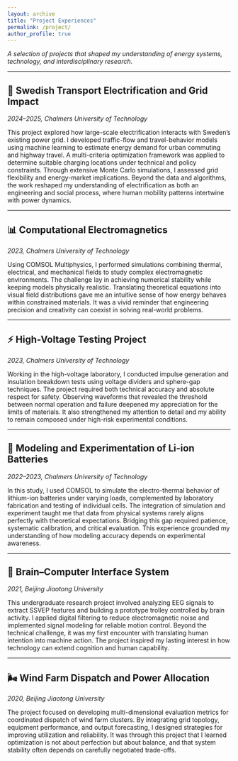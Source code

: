 ```yaml
---
layout: archive
title: "Project Experiences"
permalink: /project/
author_profile: true
---
```


*A selection of projects that shaped my understanding of energy systems, technology, and interdisciplinary research.*

---

## 🚗 Swedish Transport Electrification and Grid Impact  
*2024–2025, Chalmers University of Technology*  

This project explored how large-scale electrification interacts with Sweden’s existing power grid. I developed traffic-flow and travel-behavior models using machine learning to estimate energy demand for urban commuting and highway travel. A multi-criteria optimization framework was applied to determine suitable charging locations under technical and policy constraints. Through extensive Monte Carlo simulations, I assessed grid flexibility and energy-market implications. Beyond the data and algorithms, the work reshaped my understanding of electrification as both an engineering and social process, where human mobility patterns intertwine with power dynamics.  

---

## 📊 Computational Electromagnetics  
*2023, Chalmers University of Technology*  

Using COMSOL Multiphysics, I performed simulations combining thermal, electrical, and mechanical fields to study complex electromagnetic environments. The challenge lay in achieving numerical stability while keeping models physically realistic. Translating theoretical equations into visual field distributions gave me an intuitive sense of how energy behaves within constrained materials. It was a vivid reminder that engineering precision and creativity can coexist in solving real-world problems.  

---

## ⚡ High-Voltage Testing Project  
*2023, Chalmers University of Technology*  

Working in the high-voltage laboratory, I conducted impulse generation and insulation breakdown tests using voltage dividers and sphere-gap techniques. The project required both technical accuracy and absolute respect for safety. Observing waveforms that revealed the threshold between normal operation and failure deepened my appreciation for the limits of materials. It also strengthened my attention to detail and my ability to remain composed under high-risk experimental conditions.  

---

## 🔋 Modeling and Experimentation of Li-ion Batteries  
*2022–2023, Chalmers University of Technology*  

In this study, I used COMSOL to simulate the electro-thermal behavior of lithium-ion batteries under varying loads, complemented by laboratory fabrication and testing of individual cells. The integration of simulation and experiment taught me that data from physical systems rarely aligns perfectly with theoretical expectations. Bridging this gap required patience, systematic calibration, and critical evaluation. This experience grounded my understanding of how modeling accuracy depends on experimental awareness.  

---

## 🧠 Brain–Computer Interface System  
*2021, Beijing Jiaotong University*  

This undergraduate research project involved analyzing EEG signals to extract SSVEP features and building a prototype trolley controlled by brain activity. I applied digital filtering to reduce electromagnetic noise and implemented signal modeling for reliable motion control. Beyond the technical challenge, it was my first encounter with translating human intention into machine action. The project inspired my lasting interest in how technology can extend cognition and human capability.  

---

## 🌬️ Wind Farm Dispatch and Power Allocation  
*2020, Beijing Jiaotong University*  

The project focused on developing multi-dimensional evaluation metrics for coordinated dispatch of wind farm clusters. By integrating grid topology, equipment performance, and output forecasting, I designed strategies for improving utilization and reliability. It was through this project that I learned optimization is not about perfection but about balance, and that system stability often depends on carefully negotiated trade-offs.  
